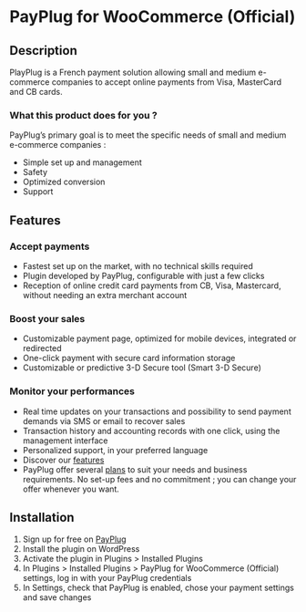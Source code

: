 # PayPlug for WooCommerce (Official)
## Description
PlayPlug is a French payment solution allowing small and medium e-commerce companies to accept online payments from Visa, MasterCard and CB cards. 

### What this product does for you ?
PayPlug’s primary goal is to meet the specific needs of small and medium e-commerce companies :

* Simple set up and management
* Safety
* Optimized conversion
* Support

## Features

### Accept payments
* Fastest set up on the market, with no technical skills required
* Plugin developed by PayPlug, configurable with just a few clicks
* Reception of online credit card payments from CB, Visa, Mastercard, without needing an extra merchant account

### Boost your sales
* Customizable payment page, optimized for mobile devices, integrated or redirected
* One-click payment with secure card information storage
* Customizable or predictive 3-D Secure tool (Smart 3-D Secure)

### Monitor your performances
* Real time updates on your transactions and possibility to send payment demands via SMS or email to recover sales
* Transaction history and accounting records with one click, using the management interface
* Personalized support, in your preferred language
* Discover our [features](https://portal.payplug.com/features)
* PayPlug offer several [plans](https://www.payplug.com/pricing) to suit your needs and business requirements. No set-up fees and no commitment ; you can change your offer whenever you want.

## Installation

1. Sign up for free on [PayPlug](https://portal.payplug.com/signup)
2. Install the plugin on WordPress
3. Activate the plugin in Plugins >  Installed Plugins
4. In Plugins > Installed Plugins > PayPlug for WooCommerce (Official) settings, log in with your PayPlug credentials
5. In Settings, check that  PayPlug is enabled, chose your payment settings and save changes
